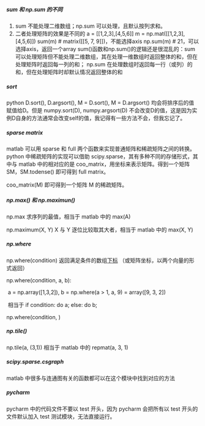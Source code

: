 ##### sum 和 np.sum 的不同

1. sum 不能处理二维数组；np.sum 可以处理，且默认按列求和。
2. 二者处理矩阵的效果是不同的 a = [[1,2,3],[4,5,6]] m = np.mat([[1,2,3],[4,5,6]]) sum(m) # matrix([[5, 7, 9]])，不能选择axis np.sum(m) # 21，可以选择axis，返回一个array sum()函数和np.sum()的逻辑还是很混乱的：sum 可以处理矩阵但不能处理二维数组，其在处理一维数组时返回整体的和，但在处理矩阵时返回每一列的和； np.sum 在处理数组时返回每一行（或列）的和，但在处理矩阵时却默认情况返回整体的和

##### sort

python D.sort(), D.argsort(), M = D.sort(), M = D.argsort() 均会将排序后的值赋值给D。但是 numpy.sort(D), numpy.argsort(D) 不会改变D的值，这是因为实例D自身的方法通常会改变self的值，我记得有一些方法不会，但我忘记了。

##### sparse matrix

matlab 可以用 sparse 和 full 两个函数来实现普通矩阵和稀疏矩阵之间的转换。python 中稀疏矩阵的实现可以借助 scipy.sparse，其有多种不同的存储形式，其中与 matlab 中的相对应的是 coo_matrix，用坐标来表示矩阵。得到一个矩阵 SM，SM.todense() 即可得到 full matrix。

coo_matrix(M) 即可得到一个矩阵 M 的稀疏矩阵。

##### np.max() 和 np.maximun()

np.max 求序列的最值，相当于 matlab 中的 max(A)

np.maximum(X, Y) X 与 Y 逐位比较取其大者，相当于 matlab 中的 max(X, Y)

##### np.where

np.where(condition) 返回满足条件的数组<u>下标</u> （或矩阵坐标，以两个向量的形式返回）

np.where(condition, a, b):

​	a = np.array([1,3,2]), b = np.where(a > 1, a, 9) = array([9, 3, 2])

​	相当于 if condition: do a;    else: do b;

np.where(condition, )

##### np.tile()

np.tile(a, (3,1)) 相当于 matlab 中的 repmat(a, 3, 1)



##### scipy.sparse.csgraph

matlab 中很多与连通图有关的函数都可以在这个模块中找到对应的方法



##### pycharm

pycharm 中的代码文件不要以 test 开头，因为 pycharm 会把所有以 test 开头的文件默认加入 test 测试模块，无法直接运行。